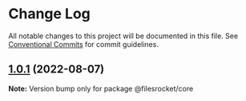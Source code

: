 # Change Log

All notable changes to this project will be documented in this file.
See [Conventional Commits](https://conventionalcommits.org) for commit guidelines.

## [1.0.1](https://github.com/Filesrocket/filesrocket/compare/v1.0.0...v1.0.1) (2022-08-07)

**Note:** Version bump only for package @filesrocket/core
